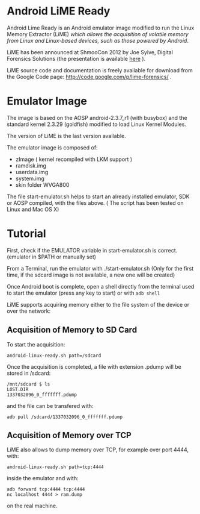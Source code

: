 Android LiME Ready
==================
Android Lime Ready is an Android emulator image modified to run the Linux Memory Extractor (LiME) *which allows the acquisition of volatile memory from Linux and Linux-based devices, such as those powered by Android*.

LiME has been announced at ShmooCon 2012 by Joe Sylve, Digital Forensics Solutions (the presentation is available [here](http://digitalforensicssolutions.com/Android_Mind_Reading.pdf) ).

LiME source code and documentation is freely available for download from the Google Code page: http://code.google.com/p/lime-forensics/ .

Emulator Image
==================
The image is based on the AOSP android-2.3.7\_r1 (with busybox) and the standard kernel 2.3.29 (goldfish) modified to load Linux Kernel Modules.

The version of LiME is the last version available.

The emulator image is composed of:
* zImage ( kernel recompiled with LKM support )
* ramdisk.img
* userdata.img
* system.img
* skin folder WVGA800

The file start-emulator.sh helps to start an already installed emulator, SDK or AOSP compiled, with the files above. ( The script has been tested on Linux and Mac OS X)

Tutorial
==================
First, check if the EMULATOR variable in start-emulator.sh is correct. (emulator in $PATH or manually set)

From a Terminal, run the emulator with ./start-emulator.sh (Only for the first time, if the sdcard image is not available, a new one will be created)

Once Android boot is complete, open a shell directly from the terminal used to start the emulator (press any key to start) or with 
```adb shell```

LiME supports acquiring memory either to the file system of the device or over the network:

Acquisition of Memory to SD Card
------------------------------

To start the acquisition:

```android-linux-ready.sh path=/sdcard```

Once the acquisition is completed, a file with extension .pdump will be stored in /sdcard:
```
/mnt/sdcard $ ls
LOST.DIR
1337032096_0_fffffff.pdump
```

and the file can be transfered with:

```adb pull /sdcard/1337032096_0_fffffff.pdump```

Acquisition of Memory over TCP
------------------------------
LiME also allows to dump memory over TCP, for example over port 4444, with:

```android-linux-ready.sh path=tcp:4444```

inside the emulator and with:

```
adb forward tcp:4444 tcp:4444
nc localhost 4444 > ram.dump
```

on the real machine.



 
